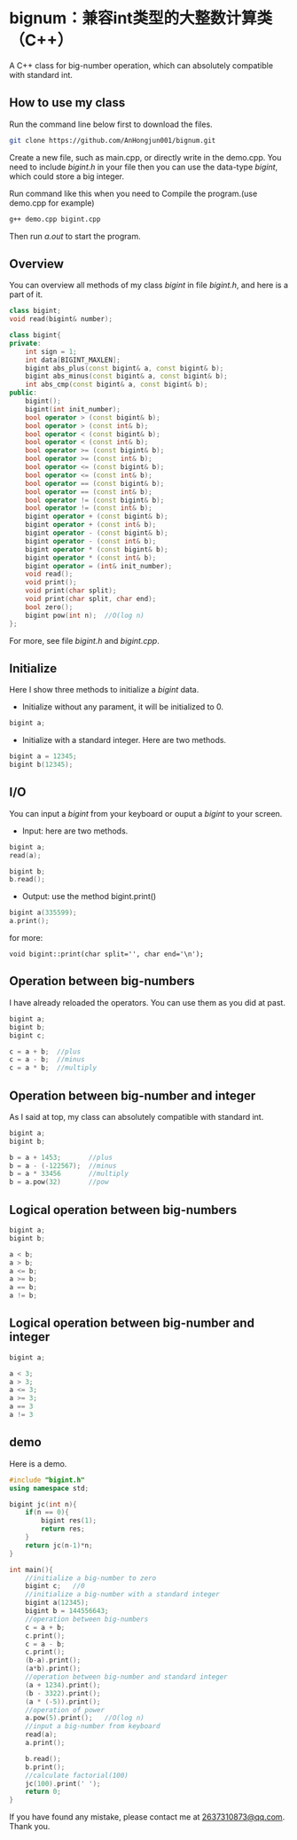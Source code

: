 # bignum：兼容int类型的大整数计算类（C++）

A C++ class for big-number operation, which can absolutely compatible with standard int.

## How to use my class

Run the command line below first to download the files.
```bash
git clone https://github.com/AnHongjun001/bignum.git
```

Create a new file, such as main.cpp, or directly write in the demo.cpp. You need to include *bigint.h* in your file then you can use the data-type *bigint*, which could store a big integer.

Run command like this when you need to Compile the program.(use demo.cpp for example)

```bash
g++ demo.cpp bigint.cpp
```
Then run *a.out* to start the program.

## Overview

You can overview all methods of my class *bigint* in file *bigint.h*, and here is a part of it.
```cpp
class bigint;
void read(bigint& number);

class bigint{
private:
	int sign = 1;
	int data[BIGINT_MAXLEN];
	bigint abs_plus(const bigint& a, const bigint& b);
	bigint abs_minus(const bigint& a, const bigint& b);
	int abs_cmp(const bigint& a, const bigint& b);
public:
	bigint();
	bigint(int init_number);
	bool operator > (const bigint& b);
	bool operator > (const int& b);
	bool operator < (const bigint& b);
	bool operator < (const int& b);
	bool operator >= (const bigint& b);
	bool operator >= (const int& b);
	bool operator <= (const bigint& b);
	bool operator <= (const int& b);
	bool operator == (const bigint& b);
	bool operator == (const int& b);
	bool operator != (const bigint& b);
	bool operator != (const int& b);
	bigint operator + (const bigint& b);
	bigint operator + (const int& b);
	bigint operator - (const bigint& b);
	bigint operator - (const int& b);
	bigint operator * (const bigint& b);
	bigint operator * (const int& b);
	bigint operator = (int& init_number);
	void read();
	void print();
	void print(char split);
	void print(char split, char end);
	bool zero();
	bigint pow(int n);	//O(log n)
};
```
For more, see file *bigint.h* and *bigint.cpp*.

## Initialize

Here I show three methods to initialize a *bigint* data.

* Initialize without any parament, it will be initialized to 0.
```cpp
bigint a;
```

* Initialize with a standard integer. Here are two methods.
```cpp
bigint a = 12345;
bigint b(12345);
```

## I/O

You can input a *bigint* from your keyboard or ouput a *bigint* to your screen.

* Input: here are two methods.
```cpp
bigint a;
read(a);
```
```cpp
bigint b;
b.read();
```

* Output: use the method bigint.print()
```cpp
bigint a(335599);
a.print();
```

for more:
```
void bigint::print(char split='', char end='\n');
```

## Operation between big-numbers

I have already reloaded the operators. You can use them as you did at past.

```cpp
bigint a;
bigint b;
bigint c;

c = a + b;	//plus
c = a - b;	//minus
c = a * b;	//multiply
```

## Operation between big-number and integer

As I said at top, my class can absolutely compatible with standard int.

```cpp
bigint a;
bigint b;

b = a + 1453; 		//plus
b = a - (-122567); 	//minus
b = a * 33456		//multiply
b = a.pow(32)		//pow
```

## Logical operation between big-numbers
```cpp
bigint a;
bigint b;

a < b;
a > b;
a <= b;
a >= b;
a == b;
a != b;
```

## Logical operation between big-number and integer
```cpp
bigint a;

a < 3;
a > 3;
a <= 3;
a >= 3;
a == 3
a != 3
```

## demo

Here is a demo.


```cpp
#include "bigint.h"
using namespace std;

bigint jc(int n){
	if(n == 0){
		bigint res(1);
		return res;
	}
	return jc(n-1)*n;
}

int main(){
	//initialize a big-number to zero
	bigint c;	//0
	//initialize a big-number with a standard integer
	bigint a(12345);
	bigint b = 144556643;
	//operation between big-numbers
	c = a + b;
	c.print();
	c = a - b;
	c.print();
	(b-a).print();
	(a*b).print();
	//operation between big-number and standard integer
	(a + 1234).print();
	(b - 3322).print();
	(a * (-5)).print();
	//operation of power
	a.pow(5).print();	//O(log n)
	//input a big-number from keyboard
	read(a);
	a.print();

	b.read();
	b.print();
	//calculate factorial(100)
	jc(100).print(' ');
	return 0;
}

```

If you have found any mistake, please contact me at 2637310873@qq.com. Thank you.